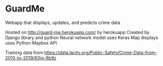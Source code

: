 # GuardMe
 Webapp that displays, updates, and predicts crime data

Hosted on http://guard-me.herokuapp.com/ by herokuapp
Created by Django library and python
Neural network model uses Keras
Map displays uses Python Mapbox API

Training data from https://data.lacity.org/Public-Safety/Crime-Data-from-2010-to-2019/63jg-8b9z
